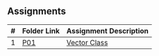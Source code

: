 ##  Assignments

|   #   | Folder Link                          | Assignment Description                      |
| :---: | ------------------------------------ | ------------------------------------------- |
|   1   | [P01](./Assignments/P01/README.md)   | [Vector Class](./Assignments/P01/README.md) |         





